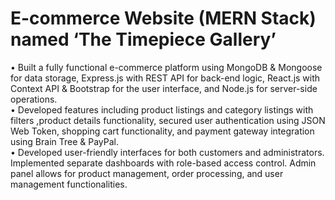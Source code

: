 # E-commerce Website (MERN Stack) named ‘The Timepiece Gallery’<br>
•	Built a fully functional e-commerce platform using MongoDB & Mongoose for data storage, Express.js with REST API for back-end logic, React.js with Context API & Bootstrap for the user interface, and Node.js for server-side operations.<br>
•	Developed features including product listings and category listings with filters ,product details functionality, secured user authentication using JSON Web Token, shopping cart functionality, and payment gateway integration using Brain Tree & PayPal.<br>
•	Developed user-friendly interfaces for both customers and administrators. Implemented separate dashboards with role-based access control. Admin panel allows for product management, order processing, and user management functionalities.

